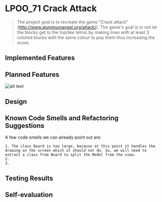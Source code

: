 

# LPOO_71 Crack Attack

> The project goal is to recreate the game "Crack attack" (http://www.aluminumangel.org/attack/). The game's goal is to not let the blocks get to the top(like tetris) by making lines with at least 3 colored blocks with the same colour to pop them thus increasing the score.

<!--
> Include here one or two paragraphs explaining the main idea of the project, followed by a sentence identifying who the authors are. 
-->
## Implemented Features
<!--
> This section should contain a list of implemented features and their descriptions. In the end of the section, include two or three screenshots that illustrate the most important features.
-->
## Planned Features
<!--
> This section is similar to the previous one but should list the features that are not yet implemented. Instead of screenshots you should include GUI mock-ups for the planned features.

-->
![alt text](http://aluminumangel.org/attack/screen_shot_0.jpg "Original GUI")

## Design
<!--
> This section should be organized in different subsections, each describing a different design problem that you had to solve during the project. Each subsection should be organized in four different parts: "Problem in Context", "The Pattern", "Implementation" and "Consequences".
-->
## Known Code Smells and Refactoring Suggestions
<!--
> This section should describe 3 to 5 different code smells that you have identified in your current implementation, and suggest ways in which the code could be refactored to eliminate them. Each smell and refactoring suggestions should be described in its own subsection.
-->
A few code smells we can already point out are:

	1. The class Board is too large, because at this point it handles the drawing on the screen which it should not do. So, we will need to extract a class from Board to split the Model from the view.
	2. 
	3. 
## Testing Results
<!--
> This section should contain screenshots of the main results of both the test coverage and mutation testing reports. It should also contain links to those reports in HTML format (you can copy the reports to the docs folder).
-->
## Self-evaluation
<!--
> In this section describe how the work regarding the project was divided between the students. In the event that members of the group do not agree on a work distribution, the group should send an email to the teacher explaining the disagreement.
>-->

